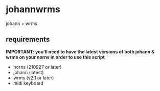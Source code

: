 # johannwrms

johann + wrms

## requirements

**IMPORTANT: you'll need to have the latest versions of both johann & wrms on your norns in order to use this script**

- norns (210927 or later)
- johann (latest)
- wrms (v2.1 or later)
- midi keyboard
